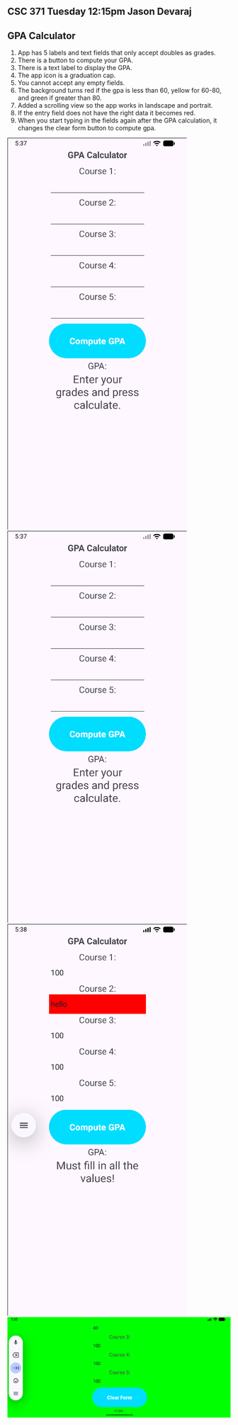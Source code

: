 ## CSC 371 Tuesday 12:15pm Jason Devaraj

## GPA Calculator
1. App has 5 labels and text fields that only accept doubles as grades.
2. There is a button to compute your GPA.
3. There is a text label to display the GPA. 
4. The app icon is a graduation cap.
5. You cannot accept any empty fields. 
6. The background turns red if the gpa is less than 60, yellow for 60-80, and green if greater than 80.
7. Added a scrolling view so the app works in landscape and portrait. 
8. If the entry field does not have the right data it becomes red. 
9. When you start typing in the fields again after the GPA calculation, it changes the clear form button to compute gpa. 

![img.png](img0.png)
![img_1.png](img0.png)
![img_2.png](img2.png)
![img_3.png](img3.png)